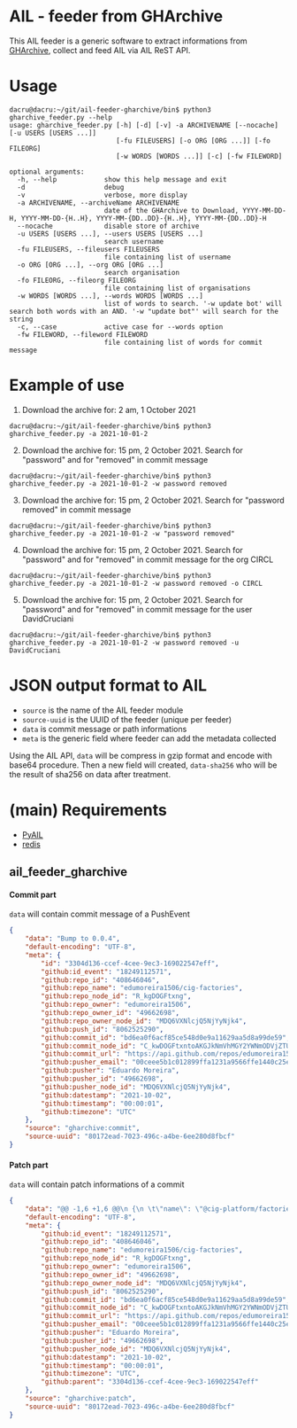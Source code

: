 # AIL - feeder from GHArchive

This AIL feeder is a generic software to extract informations from [GHArchive](https://www.gharchive.org/), collect and feed AIL via AIL ReST API.



# Usage

~~~shell
dacru@dacru:~/git/ail-feeder-gharchive/bin$ python3 gharchive_feeder.py --help  
usage: gharchive_feeder.py [-h] [-d] [-v] -a ARCHIVENAME [--nocache] [-u USERS [USERS ...]] 
						   [-fu FILEUSERS] [-o ORG [ORG ...]] [-fo FILEORG] 
						   [-w WORDS [WORDS ...]] [-c] [-fw FILEWORD]

optional arguments:
  -h, --help            show this help message and exit
  -d                    debug
  -v                    verbose, more display
  -a ARCHIVENAME, --archiveName ARCHIVENAME
                        date of the GHArchive to Download, YYYY-MM-DD-H, YYYY-MM-DD-{H..H}, YYYY-MM-{DD..DD}-{H..H}, YYYY-MM-{DD..DD}-H
  --nocache             disable store of archive
  -u USERS [USERS ...], --users USERS [USERS ...]
                        search username
  -fu FILEUSERS, --fileusers FILEUSERS
                        file containing list of username
  -o ORG [ORG ...], --org ORG [ORG ...]
                        search organisation
  -fo FILEORG, --fileorg FILEORG
                        file containing list of organisations
  -w WORDS [WORDS ...], --words WORDS [WORDS ...]
                        list of words to search. '-w update bot' will search both words with an AND. '-w "update bot"' will search for the string
  -c, --case            active case for --words option
  -fw FILEWORD, --fileword FILEWORD
                        file containing list of words for commit message

~~~





# Example of use

1. Download the archive for: 2 am, 1 October 2021

~~~
dacru@dacru:~/git/ail-feeder-gharchive/bin$ python3 gharchive_feeder.py -a 2021-10-01-2
~~~



2. Download the archive for: 15 pm, 2 October 2021. Search for "password"  and for "removed" in commit message

~~~
dacru@dacru:~/git/ail-feeder-gharchive/bin$ python3 gharchive_feeder.py -a 2021-10-01-2 -w password removed
~~~



3. Download the archive for: 15 pm, 2 October 2021. Search for "password removed" in commit message

~~~
dacru@dacru:~/git/ail-feeder-gharchive/bin$ python3 gharchive_feeder.py -a 2021-10-01-2 -w "password removed"
~~~



4. Download the archive for: 15 pm, 2 October 2021. Search for "password"  and for "removed" in commit message for the org CIRCL

~~~
dacru@dacru:~/git/ail-feeder-gharchive/bin$ python3 gharchive_feeder.py -a 2021-10-01-2 -w password removed -o CIRCL
~~~



5. Download the archive for: 15 pm, 2 October 2021. Search for "password"  and for "removed" in commit message for the user DavidCruciani

~~~
dacru@dacru:~/git/ail-feeder-gharchive/bin$ python3 gharchive_feeder.py -a 2021-10-01-2 -w password removed -u DavidCruciani
~~~





# JSON output format to AIL

- `source` is the name of the AIL feeder module
- `source-uuid` is the UUID of the feeder (unique per feeder)
- `data` is commit message or path informations
- `meta` is the generic field where feeder can add the metadata collected



Using the AIL API, `data` will be compress in gzip format and encode with base64 procedure. Then a new field will created, `data-sha256` who will be the result of sha256 on data after treatment.





# (main) Requirements

- [PyAIL](https://github.com/ail-project/PyAIL)
- [redis](https://github.com/redis/redis-py)



## ail_feeder_gharchive

#### Commit part

`data` will contain commit message of a PushEvent

~~~json
{
    "data": "Bump to 0.0.4",
    "default-encoding": "UTF-8",
    "meta": {
        "id": "3304d136-ccef-4cee-9ec3-169022547eff",
        "github:id_event": "18249112571",
        "github:repo_id": "408646046",
        "github:repo_name": "edumoreira1506/cig-factories",
        "github:repo_node_id": "R_kgDOGFtxng",
        "github:repo_owner": "edumoreira1506",
        "github:repo_owner_id": "49662698",
        "github:repo_owner_node_id": "MDQ6VXNlcjQ5NjYyNjk4",
        "github:push_id": "8062525290",
        "github:commit_id": "bd6ea0f6acf85ce548d0e9a11629aa5d8a99de59",
        "github:commit_node_id": "C_kwDOGFtxntoAKGJkNmVhMGY2YWNmODVjZTU0OGQwZTlhMTE2MjlhYTVkOGE5OWRlNTk",
        "github:commit_url": "https://api.github.com/repos/edumoreira1506/cig-factories/commits/bd6ea0f6acf85ce548d0e9a11629aa5d8a99de59",
        "github:pusher_email": "00ceee5b1c012899ffa1231a9566ffe1440c25ee@eduardoem.com.br",
        "github:pusher": "Eduardo Moreira",
        "github:pusher_id": "49662698",
        "github:pusher_node_id": "MDQ6VXNlcjQ5NjYyNjk4",
        "github:datestamp": "2021-10-02",
        "github:timestamp": "00:00:01",
        "github:timezone": "UTC"
    },
    "source": "gharchive:commit",
    "source-uuid": "80172ead-7023-496c-a4be-6ee280d8fbcf"
}
~~~



#### Patch part

`data` will contain patch informations of a commit

~~~json
{
    "data": "@@ -1,6 +1,6 @@\n {\n \t\"name\": \"@cig-platform/factories\",\n-\t\"version\": \"0.0.3\",\n+\t\"version\": \"0.0.4\",\n \t\"description\": \"\",\n \t\"main\": \"build/index.js\",\n \t\"types\": \"build/index.d.ts\",",
    "default-encoding": "UTF-8",
    "meta": {
        "github:id_event": "18249112571",
        "github:repo_id": "408646046",
        "github:repo_name": "edumoreira1506/cig-factories",
        "github:repo_node_id": "R_kgDOGFtxng",
        "github:repo_owner": "edumoreira1506",
        "github:repo_owner_id": "49662698",
        "github:repo_owner_node_id": "MDQ6VXNlcjQ5NjYyNjk4",
        "github:push_id": "8062525290",
        "github:commit_id": "bd6ea0f6acf85ce548d0e9a11629aa5d8a99de59",
        "github:commit_node_id": "C_kwDOGFtxntoAKGJkNmVhMGY2YWNmODVjZTU0OGQwZTlhMTE2MjlhYTVkOGE5OWRlNTk",
        "github:commit_url": "https://api.github.com/repos/edumoreira1506/cig-factories/commits/bd6ea0f6acf85ce548d0e9a11629aa5d8a99de59",
        "github:pusher_email": "00ceee5b1c012899ffa1231a9566ffe1440c25ee@eduardoem.com.br",
        "github:pusher": "Eduardo Moreira",
        "github:pusher_id": "49662698",
        "github:pusher_node_id": "MDQ6VXNlcjQ5NjYyNjk4",
        "github:datestamp": "2021-10-02",
        "github:timestamp": "00:00:01",
        "github:timezone": "UTC",
        "github:parent": "3304d136-ccef-4cee-9ec3-169022547eff"
    },
    "source": "gharchive:patch",
    "source-uuid": "80172ead-7023-496c-a4be-6ee280d8fbcf"
}
~~~



















